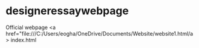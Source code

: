 # designeressaywebpage
Official webpage
<a href="file:///C:/Users/eogha/OneDrive/Documents/Website/website1.html/a>
index.html
